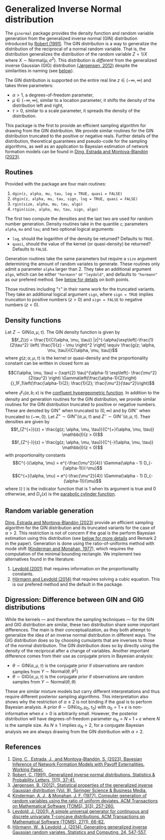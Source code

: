 # Generalized Inverse Normal distribution
The `ginormal` package provides the density function and random variable generation from the generalized inverse normal (GIN) distribution introduced by [Robert (1991)](#2). The GIN distribution is a way to generalize the distribution of the reciprocal of a normal random variable. That is, the distribution generalizes the distribution of the random variable $Z = 1/X$ where $X \sim \text{Normal}(\mu, \sigma^2)$. This distribution is *different* from the generalized inverse Gaussian (GIG) distribution [(Jørgensen, 2012)](#3) despite the similarities in naming (see [below](#digression)).

The GIN distribution is supported on the entire real line $z \in (-\infty, \infty)$ and takes three parameters:
- $\alpha > 1$, a degrees-of-freedom parameter,
- $\mu \in (-\infty, \infty)$, similar to a location parameter, it shifts the density of the distribution left and right,
- $\tau > 0$, similar to a scale parameter, it spreads the density of the distribution.

This package is the first to provide an efficient sampling algorithm for drawing from the GIN distribution. We provide similar routines for the GIN distribution truncated to the positive or negative reals. Further details of the distribution, theoretical guarantees and pseudo-code for the sampling algorithms, as well as an application to Bayesian estimation of network formation models can be found in [Ding, Estrada and Montoya-Blandón (2023)](#1).

## Routines

Provided with the package are four main routines:
1. `dgin(z, alpha, mu, tau, log = TRUE, quasi = FALSE)`
2. `dtgin(z, alpha, mu, tau, sign, log = TRUE, quasi = FALSE)`
3. `rgin(size, alpha, mu, tau, algo)`
4. `rtgin(size, alpha, mu, tau, sign, algo)`

The first two compute the densities and the last two are used for random number generation. Density routines take in the quantile `z`; parameters `alpha`, `mu` and `tau`; and two optional logical arguments:
- `log`, should the logarithm of the density be returned? Defaults to `TRUE`.
- `quasi`, should the value of the kernel (or quasi-density) be returned? Defaults to `FALSE`.

Generation routines take the same parameters but require a `size` argument determining the amount of random variates to generate. These routines only admit a parameter `alpha` larger than 2. They take an additional argument `algo`, which can be either `"hormann"` or `"leydold"`, and defaults to `"hormann"` as our prefered method. See [below for details](#rvgeneration) on both points.

Those routines including "`t`" in their name work for the truncated variants. They take an additional logical argument `sign`, where `sign = TRUE` implies truncation to positive numbers $(z > 0)$ and `sign = FALSE` to negative numbers $(z < 0)$.

## Density functions

Let $Z \sim \text{GIN}(\alpha, \mu, \tau)$. The GIN density function is given by
$$f_Z(z) = \frac{1}{C(\alpha, \mu, \tau)} |z|^{-\alpha}\exp\left[-\frac{1}{2\tau^2} \left( \frac{1}{z} - \mu \right)^2 \right] \equiv \frac{g(z; \alpha, \mu, \tau)}{C(\alpha, \mu, \tau)}$$
where $g(z; \alpha, \mu, \tau)$ is the kernel or quasi-density and the proportionality constant can be written in closed form as
```math
C(\alpha, \mu, \tau) = (\sqrt{2} \tau)^{\alpha-1} \exp\left(- \frac{\mu^2}{2\tau^2} \right) \Gamma\left(\frac{\alpha-1}{2}\right) {}_1F_1\left(\frac{\alpha-1}{2}; \frac{1}{2}; \frac{\mu^2}{\tau^2}\right)
```
where $`{}_1F_1(a, b; x)`$ is the [confluent hypergeometric function](https://mathworld.wolfram.com/ConfluentHypergeometricFunctionoftheFirstKind.html). In addition to the density and generation routines for the GIN distribution, we provide similar routines for the GIN distribution truncated to positive or negative numbers. These are denoted by $\text{GIN}^{+}$ when truncated to $(0, \infty)$ and by $\text{GIN}^{-}$ when truncated to $(-\infty, 0)$. Let $Z^{+} \sim \text{GIN}^{+}(\alpha, \mu, \tau)$ and $Z^{-} \sim \text{GIN}^{-}(\alpha, \mu, \tau)$. Their densities are given by
$$f_{Z^{+}}(z) = \frac{g(z; \alpha, \mu, \tau)}{C^{+}(\alpha, \mu, \tau)} \mathbb{I}(z > 0)$$
$$f_{Z^{-}}(z) = \frac{g(z; \alpha, \mu, \tau)}{C^{-}(\alpha, \mu, \tau)} \mathbb{I}(z < 0)$$
with proportionality constants
$$C^{-}(\alpha, \mu) = e^{-\frac{\mu^2}{4}} \Gamma(\alpha - 1) D_{-(\alpha-1)}(-\mu)$$
$$C^{+}(\alpha, \mu) = e^{-\frac{\mu^2}{4}} \Gamma(\alpha - 1) D_{-(\alpha-1)}(\mu)$$
where $\mathbb{I}(\cdot)$ is the indicator function that is 1 when its argument is true and 0 otherwise, and $D_\nu(x)$ is the [parabolic cylinder function](https://mathworld.wolfram.com/ParabolicCylinderFunction.html).

## Random variable generation

<a id="rvgeneration"> </a> [Ding, Estrada and Montoya-Blandón (2023)](#1) provide an efficient sampling algorithm for the GIN distribution and its truncated variants for the case of $\alpha > 2$. This restriction is not of concern if the goal is the perform Bayesian estimation using this distribution (see [below for more details](#digression) and Remark 2 in the paper). Generation is done using the ratio-of-uniforms method with mode shift ([Kinderman and Monahan, 1977](#4)), which requires the computation of the minimal bounding rectangle. We implement two alternatives found in the literature:
1. [Leydold (2001)](#5) that requires information on the proportionality constants.
2. [Hörmann and Leydold (2014)](#6) that requires solving a cubic equation. This is our prefered method and the default in the package.

## Digression: Difference between GIN and GIG distributions

<a id="digression"> </a> While the kernels &mdash; and therefore the sampling techniques &mdash; for the GIN and GIG distribution are similar, these two distribution share some important differences. The main is their conceptualization, as they both attempt to generalize the idea of an inverse normal distribution in different ways. The GIG distribution does so by choosing cumulants that are inverses to those of the normal distribution. The GIN distribution does so by directly using the density of the reciprocal after a change of variables. Another important difference comes from their use as conjugate priors in Bayesian analysis:
- $\theta \sim \text{GIN}(\alpha, \mu, \tau)$ is the conjugate prior if observations are random samples from $Y \sim \text{Normal}(\theta, \theta^2)$
- $\theta \sim \text{GIG}(\alpha, \mu, \tau)$ is the conjugate prior if observations are random samples from $Y \sim \text{Normal}(\theta, \theta)$

These are similar mixture models but carry different interpretations and thus require different posterior sampling algorithms. This interpretation also shows why the restriction of $\alpha \geq 2$ is not binding if the goal is to perform Bayesian analysis. A prior $\theta \sim \text{GIN}(\alpha_0, \mu_0, \tau_0)$ with $\alpha_0 = 1 + \varepsilon$ is non-informative when $\varepsilon > 0$ is arbitrarily small. However, the posterior distribution will have degrees-of-freedom parameter $\alpha_N = N + 1 + \varepsilon$ where $N$ is the sample size. As $N \geq 1$ implies $\alpha_N > 2$, for a conjugate Bayesian analysis we are always drawing from the GIN distribution with $\alpha > 2$.

## References
1. <a id="1"> [Ding, C., Estrada, J., and Montoya-Blandón, S. (2023). Bayesian Inference of Network Formation Models with Payoff Externalities. Working Paper.](https://www.smontoyablandon.com/publication/networks/network_externalities.pdf) </a>
2. <a id="2"> [Robert, C. (1991). Generalized inverse normal distributions. Statistics & Probability Letters, 11(1), 37-41.](https://doi.org/10.1016/0167-7152%2891%2990174-P) </a>
3. <a id="3"> [Jørgensen, B. (2012). Statistical properties of the generalized inverse Gaussian distribution (Vol. 9). Springer Science & Business Media.](https://link.springer.com/book/10.1007/978-1-4612-5698-4) </a>
4. <a id="4"> [Kinderman, A. J., & Monahan, J. F. (1977). Computer generation of random variables using the ratio of uniform deviates. ACM Transactions on Mathematical Software (TOMS), 3(3), 257-260.](https://doi.org/10.1145/355744.355750)
5. <a id="5"> [Leydold, J. (2001). A simple universal generator for continuous and discrete univariate T-concave distributions. ACM Transactions on Mathematical Software (TOMS), 27(1), 66-82.](https://doi.org/10.1145/382043.382322) </a>
6. <a id="6"> [Hörmann, W., & Leydold, J. (2014). Generating generalized inverse Gaussian random variates. Statistics and Computing, 24, 547-557.](https://doi.org/10.1007/s11222-013-9387-3) </a>
